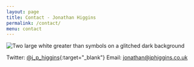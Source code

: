 ```yaml
---
layout: page
title: Contact - Jonathan Higgins
permalink: /contact/
menu: contact
---
```

<img
  sizes="(min-width: 56em) 800px, 90vw"
  srcset="/media/images/ff_400.jpg 400w,
          /media/images/ff_600.jpg 600w,
          /media/images/ff.jpg 800w"
  alt="Two large white greater than symbols on a glitched dark background">
  
Twitter: [@j_p_higgins](https://twitter.com/j_p_higgins){:target="_blank"}
Email: jonathan@jphiggins.co.uk
